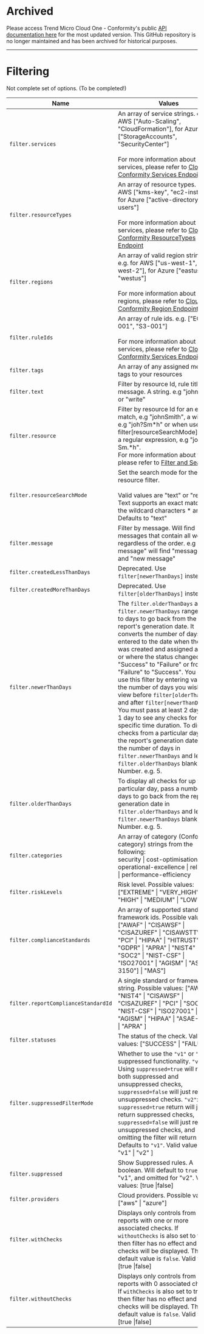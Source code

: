 # Archived

Please access Trend Micro Cloud One - Conformity's public [API documentation here](https://cloudone.trendmicro.com/docs/conformity/api-reference/)
for the most updated version. This GitHub repository is no longer maintained and has been archived for historical purposes.

---

# Filtering

Not complete set of options. (To be completed!)

| Name  | Values |
| ------------- | ------------- |
| `filter.services`  | An array of service strings. e.g. for AWS ["Auto-Scaling", "CloudFormation"], for Azure ["StorageAccounts", "SecurityCenter"]<br /> <br /> For more information about services, please refer to [Cloud Conformity Services Endpoint](https://us-west-2.cloudconformity.com/v1/services) |
| `filter.resourceTypes`  | An array of resource types. e.g. for AWS ["kms-key", "ec2-instance"], for Azure ["active-directory-users"] <br /><br />For more information about services, please refer to [Cloud Conformity ResourceTypes Endpoint](https://us-west-2.cloudconformity.com/v1/resource-types) |
| `filter.regions`  | An array of valid region strings. e.g. for AWS ["us-west-1", "us-west-2"], for Azure ["eastus", "westus"] <br /><br /> For more information about regions, please refer to [Cloud Conformity Region Endpoint](https://us-west-2.cloudconformity.com/v1/regions) |
| `filter.ruleIds`  | An array of rule ids. e.g. ["EC2-001", "S3-001"]<br /><br />For more information about services, please refer to [Cloud Conformity Services Endpoint](https://us-west-2.cloudconformity.com/v1/services) |
| `filter.tags`  | An array of any assigned metadata tags to your resources |
| `filter.text`  | Filter by resource Id, rule title or message. A string. e.g "john", "s3" or "write" |
| `filter.resource`  | Filter by resource Id for an exact match, e.g "johnSmith", a wildcard, e.g "joh?Sm*h" or when used with filter[resourceSearchMode]=regex, a regular expression, e.g "joh.?Sm.*h". <br />For more information about filters, please refer to [Filter and Search](https://www.cloudconformity.com/help/rules/filter-and-search.html) |
| `filter.resourceSearchMode`  | Set the search mode for the resource filter. <br /><br /> Valid values are "text" or "regex". Text supports an exact match or the wildcard characters * and ?<br /> Defaults to "text" |
| `filter.message`  | Filter by message. Will find messages that contain all words regardless of the order. e.g "new message" will find "message new" and "new message" |
| `filter.createdLessThanDays`  | Deprecated. Use `filter[newerThanDays]` instead. |
| `filter.createdMoreThanDays`        | Deprecated. Use `filter[olderThanDays]` instead. |
| `filter.newerThanDays`  | The `filter.olderThanDays` and `filter.newerThanDays` range refers to days to go back from the report's generation date. It converts the number of days entered to the date when the check was created and assigned a status, or where the status changed from "Success" to "Failure" or from "Failure" to "Success". You can use this filter by entering values for the number of days you wish to view before `filter[olderThanDays]` and after `filter[newerThanDays]`. You must pass at least 2 days up to 1 day to see any checks for a specific time duration. To display checks from a particular day up to the report's generation date, pass the number of days in `filter.newerThanDays` and leave `filter.olderThanDays` blank. Number. e.g. 5. |
| `filter.olderThanDays`        | To display all checks for up to a particular day, pass a number of days to go back from the report's generation date in `filter.olderThanDays` and leave `filter.newerThanDays` blank. Number. e.g. 5.
| `filter.categories`  | An array of category (Conformity category) strings from the following:<br /> security \| cost-optimisation \| operational-excellence \| reliability  \| performance-efficiency <br />|
| `filter.riskLevels`  | Risk level. Possible values: ["EXTREME" \| "VERY_HIGH" \| "HIGH" \| "MEDIUM" \| "LOW"] |
| `filter.complianceStandards`  | An array of supported standard or framework ids. Possible values: ["AWAF" \| "CISAWSF" \| "CISAZUREF" \| "CISAWSTTW" \| "PCI" \| "HIPAA" \| "HITRUST" \| "GDPR" \| "APRA" \| "NIST4" \| "SOC2" \| "NIST-CSF" \| "ISO27001" \| "AGISM" \| "ASAE-3150"] \| "MAS"]
| `filter.reportComplianceStandardId`  | A single standard or framework id string. Possible values: ["AWAF" \| "NIST4" \| "CISAWSF" \| "CISAZUREF" \| "PCI" \| "SOC2" \| "NIST-CSF" \| "ISO27001" \| "AGISM" \| "HIPAA" \| "ASAE-3150" \| "APRA" ] |
| `filter.statuses`  | The status of the check. Valid values: ["SUCCESS" \| "FAILURE"] |
| `filter.suppressedFilterMode`  | Whether to use the `"v1"` or `"v2"` suppressed functionality. `"v1"`: Using `suppressed=true` will return both suppressed and unsuppressed checks, `suppressed=false` will just return unsuppressed checks. `"v2"`: Using `suppressed=true` return will just return suppressed checks, `suppressed=false` will just return unsuppressed checks, and omitting the filter will return both. Defaults to `"v1"`. Valid values: [ "v1" \| "v2" ]
| `filter.suppressed`  | Show Suppressed rules. A boolean. Will default to `true` for "v1", and omitted for "v2". Valid values: [true \|false] |
| `filter.providers`  | Cloud providers. Possible values: ["aws" \| "azure"] |
| `filter.withChecks`  | Displays only controls from PDF reports with one or more associated checks. If `withoutChecks` is also set to true, then filter has no effect and all checks will be displayed. The default value is `false`.  Valid values: [true \|false] |
| `filter.withoutChecks`  | Displays only controls from PDF reports with 0 associated checks. If `withChecks` is also set to true, then filter has no effect and all checks will be displayed. The default value is `false`.  Valid values: [true \|false] |
